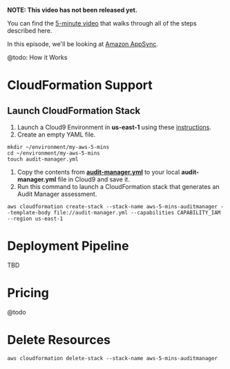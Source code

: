 **NOTE: This video has not been released yet.**

You can find the [5-minute video](https://youtu.be/mSMlxUJERdg) that walks through all of the steps described here. 

In this episode, we'll be looking at [Amazon AppSync](https://aws.amazon.com/appsync/). 

@todo: How it Works

# CloudFormation Support

## Launch CloudFormation Stack

1. Launch a Cloud9 Environment in **us-east-1** using these [instructions](https://github.com/PaulDuvall/aws-5-mins/tree/main/cloud9).
1. Create an empty YAML file.

```
mkdir ~/environment/my-aws-5-mins
cd ~/environment/my-aws-5-mins
touch audit-manager.yml
```

1. Copy the contents from **[audit-manager.yml](https://raw.githubusercontent.com/PaulDuvall/aws-5-mins/main/audit-manager/audit-manager.yml?token=AAMLKO5GH2LD6I3PY6XY5KLACRYSK)** to your local **audit-manager.yml** file in Cloud9 and save it. 
1. Run this command to launch a CloudFormation stack that generates an Audit Manager assessment. 

```
aws cloudformation create-stack --stack-name aws-5-mins-auditmanager --template-body file://audit-manager.yml --capabilities CAPABILITY_IAM --region us-east-1
```

# Deployment Pipeline
TBD

# Pricing
@todo

# Delete Resources

```
aws cloudformation delete-stack --stack-name aws-5-mins-auditmanager
```